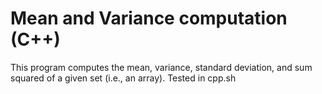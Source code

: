# Mean and Variance computation (C++)
This program computes the mean, variance, standard deviation, and sum squared of a given set (i.e., an array). Tested in cpp.sh
